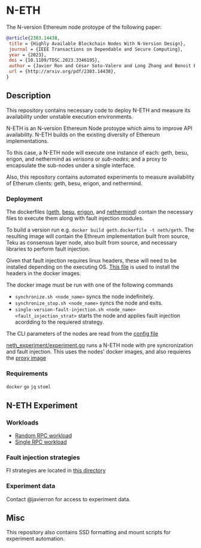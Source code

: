 # N-ETH

The N-version Ethereum node protoype of the following paper:

```bibtex
@article{2303.14438,
 title = {Highly Available Blockchain Nodes With N-Version Design},
 journal = {IEEE Transactions on Dependable and Secure Computing},
 year = {2023},
 doi = {10.1109/TDSC.2023.3346195},
 author = {Javier Ron and César Soto-Valero and Long Zhang and Benoit Baudry and Martin Monperrus},
 url = {http://arxiv.org/pdf/2303.14438},
}
```

## Description

This repository contains necessary code to deploy N-ETH and measure its availability under unstable execution environments.

N-ETH is an N-version Ethereum Node protoype which aims to improve API availability. N-ETH builds on the existing diversity of Ethereum implementations.

To this case, a N-ETH node will execute one instance of each: geth, besu, erigon, and nethermind as _verisons_ or _sub-nodes_; and a proxy to encapsulate the sub-nodes under a single interface.

Also, this repository contains automated experiments to measure availability of Etherum clients: geth, besu, erigon, and nethermind.

### Deployment

The dockerfiles ([geth](geth.dockerfile), [besu](besu.dockerfile), [erigon](erigon.dockerfile), and [nethermind](nethermind.dockerfile)) contain the necessary files to execute them along with fault injection modules.

To build a version run e.g. `docker build geth.dockerfile -t neth/geth`. The resulting image will contain the Ethreum implementation built from source, Teku as consensus layer node, also built from source, and necessary libraries to perform fault injection.

Given that fault injection requires linux headers, these will need to be installed depending on the executing OS. [This file](kernel-headers.dockerfile) is used to install the headers in the docker images.

The docker image must be run with one of the following commands
- `synchronize.sh <node_name>` syncs the node indefinitely. 
- `synchronize_stop.sh <node_name>` syncs the node and exits.
- `single-version-fault-injection.sh <node_name> <fault_injection_strat>` starts the node and applies fault injection acordding to the requiered strategy.

The CLI parameters of the nodes are read from the [config file](config.toml)

[neth_experiment/experiment.go](`neth_experiment/experiment.go`) runs a N-ETH node with pre syncronization and fault injection. This uses the nodes' docker images, and also requieres the [proxy image](proxy/dockerfile)

### Requirements

`docker`
`go`
`jq` 
`stoml`

## N-ETH Experiment

### Workloads

- [Random RPC workload](requests-random.go)
- [Single RPC workload](requests-get-block.go)

### Fault injection strategies

FI strategies are located in [this directory](error_models)

### Experiment data

Contact @javierron for access to experiment data.

## Misc

This repository also contains SSD formatting and mount scripts for experiment automation. 
